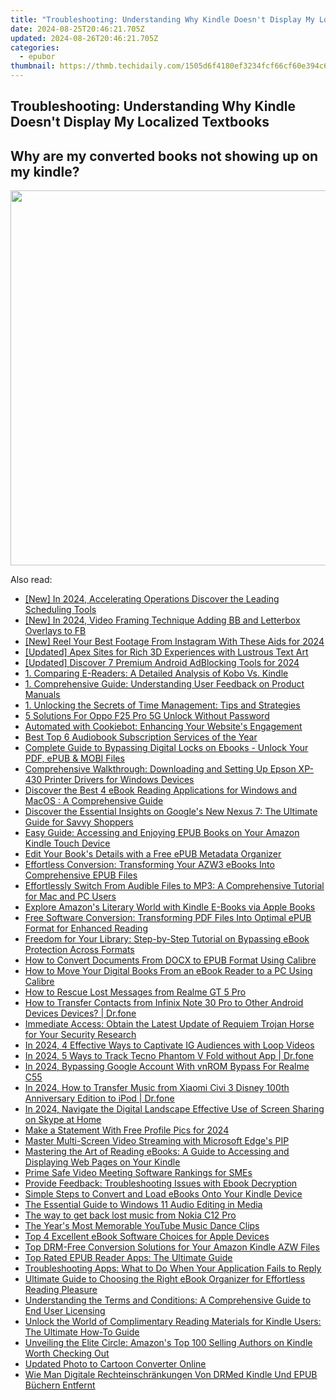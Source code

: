 ```yaml
---
title: "Troubleshooting: Understanding Why Kindle Doesn't Display My Localized Textbooks"
date: 2024-08-25T20:46:21.705Z
updated: 2024-08-26T20:46:21.705Z
categories:
  - epubor
thumbnail: https://thmb.techidaily.com/1505d6f4180ef3234fcf66cf60e394c6b774b52749b9718fd3308deebd93e5f0.jpg
---
```


## Troubleshooting: Understanding Why Kindle Doesn't Display My Localized Textbooks

## Why are my converted books not showing up on my kindle?



<ins class="adsbygoogle"
     style="display:block"
     data-ad-format="autorelaxed"
     data-ad-client="ca-pub-7571918770474297"
     data-ad-slot="1223367746"></ins>



<ins class="adsbygoogle"
     style="display:block"
     data-ad-client="ca-pub-7571918770474297"
     data-ad-slot="8358498916"
     data-ad-format="auto"
     data-full-width-responsive="true"></ins>

<!-- affiliate ads begin -->
<a href="https://unicoeye.pxf.io/c/5597632/2084399/18498" target="_top" id="2084399"><img src="//a.impactradius-go.com/display-ad/18498-2084399" border="0" alt="" width="1125" height="600"/></a><img height="0" width="0" src="https://imp.pxf.io/i/5597632/2084399/18498" style="position:absolute;visibility:hidden;" border="0" />
<!-- affiliate ads end -->
<span class="atpl-alsoreadstyle">Also read:</span>
<div><ul>
<li><a href="https://facebook-video-content.techidaily.com/new-in-2024-accelerating-operations-discover-the-leading-scheduling-tools/"><u>[New] In 2024, Accelerating Operations  Discover the Leading Scheduling Tools</u></a></li>
<li><a href="https://facebook-videos.techidaily.com/new-in-2024-video-framing-technique-adding-bb-and-letterbox-overlays-to-fb/"><u>[New] In 2024, Video Framing Technique  Adding BB and Letterbox Overlays to FB</u></a></li>
<li><a href="https://instagram-videos.techidaily.com/new-reel-your-best-footage-from-instagram-with-these-aids-for-2024/"><u>[New] Reel Your Best Footage From Instagram With These Aids for 2024</u></a></li>
<li><a href="https://extra-resources.techidaily.com/updated-apex-sites-for-rich-3d-experiences-with-lustrous-text-art/"><u>[Updated] Apex Sites for Rich 3D Experiences with Lustrous Text Art</u></a></li>
<li><a href="https://facebook-record-videos.techidaily.com/updated-discover-7-premium-android-adblocking-tools-for-2024/"><u>[Updated] Discover 7 Premium Android AdBlocking Tools for 2024</u></a></li>
<li><a href="https://discover-answers.techidaily.com/1-comparing-e-readers-a-detailed-analysis-of-kobo-vs-kindle/"><u>1. Comparing E-Readers: A Detailed Analysis of Kobo Vs. Kindle</u></a></li>
<li><a href="https://discover-answers.techidaily.com/1-comprehensive-guide-understanding-user-feedback-on-product-manuals/"><u>1. Comprehensive Guide: Understanding User Feedback on Product Manuals</u></a></li>
<li><a href="https://discover-answers.techidaily.com/1-unlocking-the-secrets-of-time-management-tips-and-strategies/"><u>1. Unlocking the Secrets of Time Management: Tips and Strategies</u></a></li>
<li><a href="https://android-unlock.techidaily.com/5-solutions-for-oppo-f25-pro-5g-unlock-without-password-by-drfone-android/"><u>5 Solutions For Oppo F25 Pro 5G Unlock Without Password</u></a></li>
<li><a href="https://solve-manuals.techidaily.com/automated-with-cookiebot-enhancing-your-websites-engagement/"><u>Automated with Cookiebot: Enhancing Your Website's Engagement</u></a></li>
<li><a href="https://discover-answers.techidaily.com/best-top-6-audiobook-subscription-services-of-the-year/"><u>Best Top 6 Audiobook Subscription Services of the Year</u></a></li>
<li><a href="https://discover-answers.techidaily.com/complete-guide-to-bypassing-digital-locks-on-ebooks-unlock-your-pdf-epub-and-mobi-files/"><u>Complete Guide to Bypassing Digital Locks on Ebooks - Unlock Your PDF, ePUB & MOBI Files</u></a></li>
<li><a href="https://driver-download.techidaily.com/comprehensive-walkthrough-downloading-and-setting-up-epson-xp-430-printer-drivers-for-windows-devices/"><u>Comprehensive Walkthrough: Downloading and Setting Up Epson XP-430 Printer Drivers for Windows Devices</u></a></li>
<li><a href="https://discover-answers.techidaily.com/discover-the-best-4-ebook-reading-applications-for-windows-and-macos-a-comprehensive-guide/"><u>Discover the Best 4 eBook Reading Applications for Windows and MacOS : A Comprehensive Guide</u></a></li>
<li><a href="https://discover-answers.techidaily.com/discover-the-essential-insights-on-googles-new-nexus-7-the-ultimate-guide-for-savvy-shoppers/"><u>Discover the Essential Insights on Google's New Nexus 7: The Ultimate Guide for Savvy Shoppers</u></a></li>
<li><a href="https://discover-answers.techidaily.com/easy-guide-accessing-and-enjoying-epub-books-on-your-amazon-kindle-touch-device/"><u>Easy Guide: Accessing and Enjoying EPUB Books on Your Amazon Kindle Touch Device</u></a></li>
<li><a href="https://discover-answers.techidaily.com/edit-your-books-details-with-a-free-epub-metadata-organizer/"><u>Edit Your Book's Details with a Free ePUB Metadata Organizer</u></a></li>
<li><a href="https://discover-answers.techidaily.com/effortless-conversion-transforming-your-azw3-ebooks-into-comprehensive-epub-files/"><u>Effortless Conversion: Transforming Your AZW3 eBooks Into Comprehensive EPUB Files</u></a></li>
<li><a href="https://discover-answers.techidaily.com/effortlessly-switch-from-audible-files-to-mp3-a-comprehensive-tutorial-for-mac-and-pc-users/"><u>Effortlessly Switch From Audible Files to MP3: A Comprehensive Tutorial for Mac and PC Users</u></a></li>
<li><a href="https://discover-answers.techidaily.com/explore-amazons-literary-world-with-kindle-e-books-via-apple-books/"><u>Explore Amazon's Literary World with Kindle E-Books via Apple Books</u></a></li>
<li><a href="https://discover-answers.techidaily.com/free-software-conversion-transforming-pdf-files-into-optimal-epub-format-for-enhanced-reading/"><u>Free Software Conversion: Transforming PDF Files Into Optimal ePUB Format for Enhanced Reading</u></a></li>
<li><a href="https://discover-answers.techidaily.com/freedom-for-your-library-step-by-step-tutorial-on-bypassing-ebook-protection-across-formats/"><u>Freedom for Your Library: Step-by-Step Tutorial on Bypassing eBook Protection Across Formats</u></a></li>
<li><a href="https://discover-answers.techidaily.com/how-to-convert-documents-from-docx-to-epub-format-using-calibre/"><u>How to Convert Documents From DOCX to EPUB Format Using Calibre</u></a></li>
<li><a href="https://discover-answers.techidaily.com/how-to-move-your-digital-books-from-an-ebook-reader-to-a-pc-using-calibre/"><u>How to Move Your Digital Books From an eBook Reader to a PC Using Calibre</u></a></li>
<li><a href="https://blog-min.techidaily.com/how-to-rescue-lost-messages-from-realme-gt-5-pro-by-fonelab-android-recover-messages/"><u>How to Rescue Lost Messages from Realme GT 5 Pro</u></a></li>
<li><a href="https://blog-min.techidaily.com/how-to-transfer-contacts-from-infinix-note-30-pro-to-other-android-devices-devices-drfone-by-drfone-transfer-from-android-transfer-from-android/"><u>How to Transfer Contacts from Infinix Note 30 Pro to Other Android Devices Devices? | Dr.fone</u></a></li>
<li><a href="https://discover-answers.techidaily.com/immediate-access-obtain-the-latest-update-of-requiem-trojan-horse-for-your-security-research/"><u>Immediate Access: Obtain the Latest Update of Requiem Trojan Horse for Your Security Research</u></a></li>
<li><a href="https://instagram-video-recordings.techidaily.com/in-2024-4-effective-ways-to-captivate-ig-audiences-with-loop-videos/"><u>In 2024, 4 Effective Ways to Captivate IG Audiences with Loop Videos</u></a></li>
<li><a href="https://android-location-track.techidaily.com/in-2024-5-ways-to-track-tecno-phantom-v-fold-without-app-drfone-by-drfone-virtual-android/"><u>In 2024, 5 Ways to Track Tecno Phantom V Fold without App | Dr.fone</u></a></li>
<li><a href="https://easy-unlock-android.techidaily.com/in-2024-bypassing-google-account-with-vnrom-bypass-for-realme-c55-by-drfone-android/"><u>In 2024, Bypassing Google Account With vnROM Bypass For Realme C55</u></a></li>
<li><a href="https://android-transfer.techidaily.com/in-2024-how-to-transfer-music-from-xiaomi-civi-3-disney-100th-anniversary-edition-to-ipod-drfone-by-drfone-transfer-from-android-transfer-from-android/"><u>In 2024, How to Transfer Music from Xiaomi Civi 3 Disney 100th Anniversary Edition to iPod | Dr.fone</u></a></li>
<li><a href="https://screen-video-capture.techidaily.com/in-2024-navigate-the-digital-landscape-effective-use-of-screen-sharing-on-skype-at-home/"><u>In 2024, Navigate the Digital Landscape  Effective Use of Screen Sharing on Skype at Home</u></a></li>
<li><a href="https://youtube-stream.techidaily.com/make-a-statement-with-free-profile-pics-for-2024/"><u>Make a Statement With Free Profile Pics for 2024</u></a></li>
<li><a href="https://extra-resources.techidaily.com/master-multi-screen-video-streaming-with-microsoft-edges-pip/"><u>Master Multi-Screen Video Streaming with Microsoft Edge's PIP</u></a></li>
<li><a href="https://discover-answers.techidaily.com/mastering-the-art-of-reading-ebooks-a-guide-to-accessing-and-displaying-web-pages-on-your-kindle/"><u>Mastering the Art of Reading eBooks: A Guide to Accessing and Displaying Web Pages on Your Kindle</u></a></li>
<li><a href="https://visual-screen-recording.techidaily.com/prime-safe-video-meeting-software-rankings-for-smes/"><u>Prime Safe Video Meeting Software Rankings for SMEs</u></a></li>
<li><a href="https://discover-answers.techidaily.com/provide-feedback-troubleshooting-issues-with-ebook-decryption/"><u>Provide Feedback: Troubleshooting Issues with Ebook Decryption</u></a></li>
<li><a href="https://discover-answers.techidaily.com/simple-steps-to-convert-and-load-ebooks-onto-your-kindle-device/"><u>Simple Steps to Convert and Load eBooks Onto Your Kindle Device</u></a></li>
<li><a href="https://extra-lessons.techidaily.com/the-essential-guide-to-windows-11-audio-editing-in-media/"><u>The Essential Guide to Windows 11 Audio Editing in Media</u></a></li>
<li><a href="https://techidaily.com/the-way-to-get-back-lost-music-from-nokia-c12-pro-by-fonelab-android-recover-music/"><u>The way to get back lost music from Nokia C12 Pro</u></a></li>
<li><a href="https://youtube-video-recordings.techidaily.com/the-years-most-memorable-youtube-music-dance-clips/"><u>The Year's Most Memorable YouTube Music Dance Clips</u></a></li>
<li><a href="https://discover-answers.techidaily.com/top-4-excellent-ebook-software-choices-for-apple-devices/"><u>Top 4 Excellent eBook Software Choices for Apple Devices</u></a></li>
<li><a href="https://discover-answers.techidaily.com/top-drm-free-conversion-solutions-for-your-amazon-kindle-azw-files/"><u>Top DRM-Free Conversion Solutions for Your Amazon Kindle AZW Files</u></a></li>
<li><a href="https://discover-answers.techidaily.com/top-rated-epub-reader-apps-the-ultimate-guide/"><u>Top Rated EPUB Reader Apps: The Ultimate Guide</u></a></li>
<li><a href="https://discover-answers.techidaily.com/troubleshooting-apps-what-to-do-when-your-application-fails-to-reply/"><u>Troubleshooting Apps: What to Do When Your Application Fails to Reply</u></a></li>
<li><a href="https://discover-answers.techidaily.com/ultimate-guide-to-choosing-the-right-ebook-organizer-for-effortless-reading-pleasure/"><u>Ultimate Guide to Choosing the Right eBook Organizer for Effortless Reading Pleasure</u></a></li>
<li><a href="https://discover-answers.techidaily.com/understanding-the-terms-and-conditions-a-comprehensive-guide-to-end-user-licensing/"><u>Understanding the Terms and Conditions: A Comprehensive Guide to End User Licensing</u></a></li>
<li><a href="https://discover-answers.techidaily.com/unlock-the-world-of-complimentary-reading-materials-for-kindle-users-the-ultimate-how-to-guide/"><u>Unlock the World of Complimentary Reading Materials for Kindle Users: The Ultimate How-To Guide</u></a></li>
<li><a href="https://discover-answers.techidaily.com/unveiling-the-elite-circle-amazons-top-100-selling-authors-on-kindle-worth-checking-out/"><u>Unveiling the Elite Circle: Amazon's Top 100 Selling Authors on Kindle Worth Checking Out</u></a></li>
<li><a href="https://smart-video-editing.techidaily.com/updated-photo-to-cartoon-converter-online/"><u>Updated Photo to Cartoon Converter Online</u></a></li>
<li><a href="https://discover-answers.techidaily.com/wie-man-digitale-rechteinschrankungen-von-drmed-kindle-und-epub-buchern-entfernt/"><u>Wie Man Digitale Rechteinschränkungen Von DRMed Kindle Und EPUB Büchern Entfernt</u></a></li>
</ul></div>
